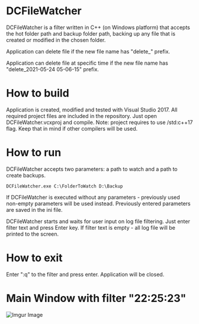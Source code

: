 # DCFileWatcher
 DCFileWatcher is a filter written in C++ (on Windows platform) that accepts the hot folder path and backup folder path, backing up any file that is created or modified in the chosen folder.
 
 Application can delete file if the new file name has "delete_" prefix.
 
 Application can delete file at specific time if the new file name has "delete_2021-05-24 05-06-15" prefix.
 
# How to build
 Application is created, modified and tested with Visual Studio 2017. All required project files are included in the repository. 
 Just open DCFileWatcher.vcxproj and compile.
 Note: project requires to use /std:c++17 flag. Keep that in mind if other compilers will be used.
 
# How to run
 DCFileWatcher accepts two parameters: a path to watch and a path to create backups.
 ```
 DCFileWatcher.exe C:\FolderToWatch D:\Backup
 ``` 
 If DCFileWatcher is executed without any parameters - previously used non-empty parameters will be used instead.
 Previously entered parameters are saved in the ini file.
 
 DCFileWatcher starts and waits for user input on log file filtering. Just enter filter text and press Enter key. If filter text is empty - all log file will be printed to the screen.
 
# How to exit
 Enter ":q" to the filter and press enter. Application will be closed.
 
 # Main Window with filter "22:25:23" 
 ![Imgur Image](https://i.imgur.com/WtAKFXS.png)
